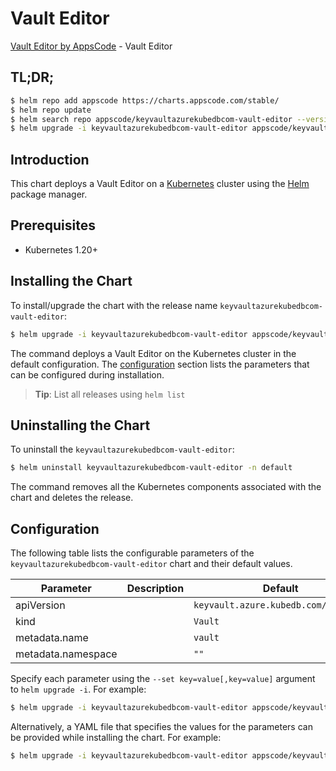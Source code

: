 # Vault Editor

[Vault Editor by AppsCode](https://appscode.com) - Vault Editor

## TL;DR;

```bash
$ helm repo add appscode https://charts.appscode.com/stable/
$ helm repo update
$ helm search repo appscode/keyvaultazurekubedbcom-vault-editor --version=v0.15.0
$ helm upgrade -i keyvaultazurekubedbcom-vault-editor appscode/keyvaultazurekubedbcom-vault-editor -n default --create-namespace --version=v0.15.0
```

## Introduction

This chart deploys a Vault Editor on a [Kubernetes](http://kubernetes.io) cluster using the [Helm](https://helm.sh) package manager.

## Prerequisites

- Kubernetes 1.20+

## Installing the Chart

To install/upgrade the chart with the release name `keyvaultazurekubedbcom-vault-editor`:

```bash
$ helm upgrade -i keyvaultazurekubedbcom-vault-editor appscode/keyvaultazurekubedbcom-vault-editor -n default --create-namespace --version=v0.15.0
```

The command deploys a Vault Editor on the Kubernetes cluster in the default configuration. The [configuration](#configuration) section lists the parameters that can be configured during installation.

> **Tip**: List all releases using `helm list`

## Uninstalling the Chart

To uninstall the `keyvaultazurekubedbcom-vault-editor`:

```bash
$ helm uninstall keyvaultazurekubedbcom-vault-editor -n default
```

The command removes all the Kubernetes components associated with the chart and deletes the release.

## Configuration

The following table lists the configurable parameters of the `keyvaultazurekubedbcom-vault-editor` chart and their default values.

|     Parameter      | Description |                     Default                     |
|--------------------|-------------|-------------------------------------------------|
| apiVersion         |             | <code>keyvault.azure.kubedb.com/v1alpha1</code> |
| kind               |             | <code>Vault</code>                              |
| metadata.name      |             | <code>vault</code>                              |
| metadata.namespace |             | <code>""</code>                                 |


Specify each parameter using the `--set key=value[,key=value]` argument to `helm upgrade -i`. For example:

```bash
$ helm upgrade -i keyvaultazurekubedbcom-vault-editor appscode/keyvaultazurekubedbcom-vault-editor -n default --create-namespace --version=v0.15.0 --set apiVersion=keyvault.azure.kubedb.com/v1alpha1
```

Alternatively, a YAML file that specifies the values for the parameters can be provided while
installing the chart. For example:

```bash
$ helm upgrade -i keyvaultazurekubedbcom-vault-editor appscode/keyvaultazurekubedbcom-vault-editor -n default --create-namespace --version=v0.15.0 --values values.yaml
```
